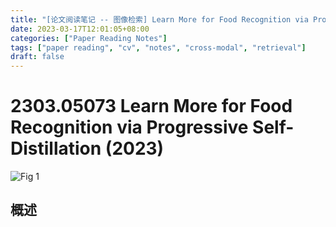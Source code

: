 ```yaml
---
title: "[论文阅读笔记 -- 图像检索] Learn More for Food Recognition via Progressive Self-Distill. (2023)"
date: 2023-03-17T12:01:05+08:00
categories: ["Paper Reading Notes"]
tags: ["paper reading", "cv", "notes", "cross-modal", "retrieval"]
draft: false
---
```


# 2303.05073 Learn More for Food Recognition via Progressive Self-Distillation (2023)

![Fig 1](/images/2023/PRN382/1.png)

## 概述
